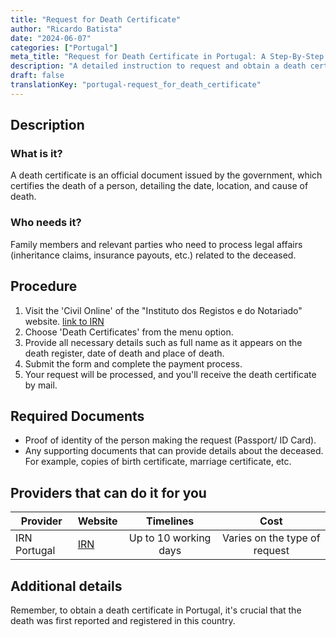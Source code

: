 ```yaml
---
title: "Request for Death Certificate"
author: "Ricardo Batista"
date: "2024-06-07"
categories: ["Portugal"]
meta_title: "Request for Death Certificate in Portugal: A Step-By-Step Guide"
description: "A detailed instruction to request and obtain a death certificate in Portugal."
draft: false
translationKey: "portugal-request_for_death_certificate"
---
```


## Description
### What is it?
A death certificate is an official document issued by the government, which certifies the death of a person, detailing the date, location, and cause of death. 

### Who needs it?
Family members and relevant parties who need to process legal affairs (inheritance claims, insurance payouts, etc.) related to the deceased.

## Procedure

1. Visit the 'Civil Online' of the "Instituto dos Registos e do Notariado" website. [link to IRN](https://www.irn.mj.pt/)
2. Choose 'Death Certificates' from the menu option.
3. Provide all necessary details such as full name as it appears on the death register, date of death and place of death.
4. Submit the form and complete the payment process.
5. Your request will be processed, and you'll receive the death certificate by mail.

## Required Documents

- Proof of identity of the person making the request (Passport/ ID Card).
- Any supporting documents that can provide details about the deceased. For example, copies of birth certificate, marriage certificate, etc.

## Providers that can do it for you

| Provider            |     Website                |     Timelines    |       Cost           |
| --------------- | ------------------- |  :-------------: | :-------------: |
| IRN Portugal  |  [IRN](https://www.irn.mj.pt/)  | Up to 10 working days | Varies on the type of request |

## Additional details
Remember, to obtain a death certificate in Portugal, it's crucial that the death was first reported and registered in this country.